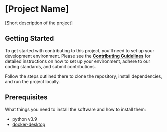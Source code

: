 # [Project Name]

[Short description of the project]


## Getting Started

To get started with contributing to this project, you'll need to set up your development environment. Please see the **[Contributing Guidelines](doc/CONTRIBUTING.md)** for detailed instructions on how to set up your environment, adhere to our coding standards, and submit contributions.

Follow the steps outlined there to clone the repository, install dependencies, and run the project locally.


## Prerequisites

What things you need to install the software and how to install them:
- python v3.9
- [docker-desktop](https://www.docker.com/products/docker-desktop/)